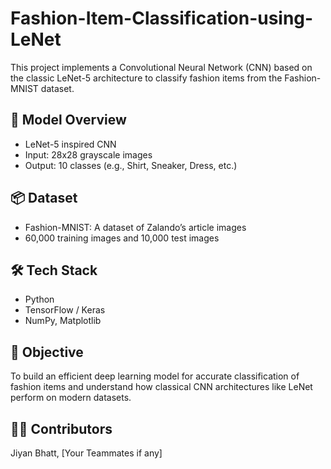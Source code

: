 # Fashion-Item-Classification-using-LeNet

This project implements a Convolutional Neural Network (CNN) based on the classic LeNet-5 architecture to classify fashion items from the Fashion-MNIST dataset.

## 🧠 Model Overview
- LeNet-5 inspired CNN
- Input: 28x28 grayscale images
- Output: 10 classes (e.g., Shirt, Sneaker, Dress, etc.)

## 📦 Dataset
- Fashion-MNIST: A dataset of Zalando’s article images
- 60,000 training images and 10,000 test images

## 🛠 Tech Stack
- Python
- TensorFlow / Keras
- NumPy, Matplotlib

## 🎯 Objective
To build an efficient deep learning model for accurate classification of fashion items and understand how classical CNN architectures like LeNet perform on modern datasets.

## 👨‍💻 Contributors
Jiyan Bhatt, [Your Teammates if any]
